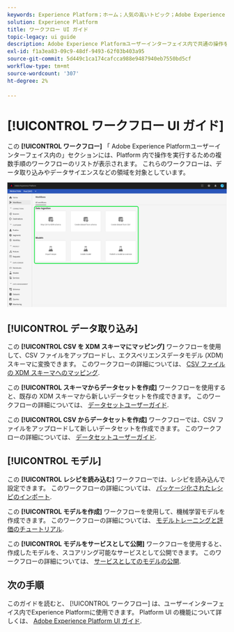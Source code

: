 ```yaml
---
keywords: Experience Platform；ホーム；人気の高いトピック；Adobe Experience Platform；ユーザーガイド；ui ガイド；workflows ui ガイド；workflows;workflows ユーザーガイド；
solution: Experience Platform
title: ワークフロー UI ガイド
topic-legacy: ui guide
description: Adobe Experience Platformユーザーインターフェイス内で共通の操作を実行するための複数手順のワークフローに従う方法を説明します。
exl-id: f1a3ea83-09c9-48df-9493-62f03b403a95
source-git-commit: 5d449c1ca174cafcca988e9487940eb7550bd5cf
workflow-type: tm+mt
source-wordcount: '307'
ht-degree: 2%

---
```


# [!UICONTROL ワークフロー UI ガイド]

この **[!UICONTROL ワークフロー]** 「 Adobe Experience Platformユーザーインターフェイス内の」セクションには、Platform 内で操作を実行するための複数手順のワークフローのリストが表示されます。 これらのワークフローは、データ取り込みやデータサイエンスなどの領域を対象としています。

![workflows](./images/workflows/workflows.png)

## [!UICONTROL データ取り込み]

この **[!UICONTROL CSV を XDM スキーマにマッピング]** ワークフローを使用して、CSV ファイルをアップロードし、エクスペリエンスデータモデル (XDM) スキーマに変換できます。 このワークフローの詳細については、 [CSV ファイルの XDM スキーマへのマッピング](../ingestion/tutorials/map-a-csv-file.md).

この **[!UICONTROL スキーマからデータセットを作成]** ワークフローを使用すると、既存の XDM スキーマから新しいデータセットを作成できます。 このワークフローの詳細については、 [データセットユーザーガイド](../catalog/datasets/user-guide.md#schema).

この **[!UICONTROL CSV からデータセットを作成]** ワークフローでは、CSV ファイルをアップロードして新しいデータセットを作成できます。 このワークフローの詳細については、 [データセットユーザーガイド](../catalog/datasets/user-guide.md#csv).

## [!UICONTROL モデル]

この **[!UICONTROL レシピを読み込む]** ワークフローでは、レシピを読み込んで設定できます。 このワークフローの詳細については、 [パッケージ化されたレシピのインポート](../data-science-workspace/models-recipes/import-packaged-recipe-ui.md).

この **[!UICONTROL モデルを作成]** ワークフローを使用して、機械学習モデルを作成できます。 このワークフローの詳細については、 [モデルトレーニングと評価のチュートリアル](../data-science-workspace/models-recipes/train-evaluate-model-ui.md).

この **[!UICONTROL モデルをサービスとして公開]** ワークフローを使用すると、作成したモデルを、スコアリング可能なサービスとして公開できます。 このワークフローの詳細については、 [サービスとしてのモデルの公開](../data-science-workspace/models-recipes/publish-model-service-ui.md).

## 次の手順

このガイドを読むと、 [!UICONTROL ワークフロー] は、ユーザーインターフェイス内でExperience Platformに使用できます。 Platform UI の機能について詳しくは、 [Adobe Experience Platform UI ガイド](ui-guide.md).
